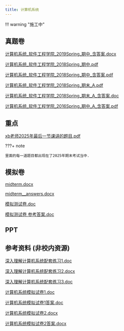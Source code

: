 ```yaml
---
title: 计算机系统
---
```



!!! warning "施工中"

## 真题卷

[计算机系统_软件工程学院_2019Spring_期中_含答案.docx](../res/%E8%BD%AF%E4%BB%B6%E5%B7%A5%E7%A8%8B%E5%AD%A6%E9%99%A2/%E8%AE%A1%E7%AE%97%E6%9C%BA%E7%B3%BB%E7%BB%9F/%E7%9C%9F%E9%A2%98%E5%8D%B7/%E8%AE%A1%E7%AE%97%E6%9C%BA%E7%B3%BB%E7%BB%9F_%E8%BD%AF%E4%BB%B6%E5%B7%A5%E7%A8%8B%E5%AD%A6%E9%99%A2_2019Spring_%E6%9C%9F%E4%B8%AD_%E5%90%AB%E7%AD%94%E6%A1%88.docx)

[计算机系统_软件工程学院_2018Spring_期中.pdf](../res/%E8%BD%AF%E4%BB%B6%E5%B7%A5%E7%A8%8B%E5%AD%A6%E9%99%A2/%E8%AE%A1%E7%AE%97%E6%9C%BA%E7%B3%BB%E7%BB%9F/%E7%9C%9F%E9%A2%98%E5%8D%B7/%E8%AE%A1%E7%AE%97%E6%9C%BA%E7%B3%BB%E7%BB%9F_%E8%BD%AF%E4%BB%B6%E5%B7%A5%E7%A8%8B%E5%AD%A6%E9%99%A2_2018Spring_%E6%9C%9F%E4%B8%AD.pdf)

[计算机系统_软件工程学院_2018Spring_期中_含答案.pdf](../res/%E8%BD%AF%E4%BB%B6%E5%B7%A5%E7%A8%8B%E5%AD%A6%E9%99%A2/%E8%AE%A1%E7%AE%97%E6%9C%BA%E7%B3%BB%E7%BB%9F/%E7%9C%9F%E9%A2%98%E5%8D%B7/%E8%AE%A1%E7%AE%97%E6%9C%BA%E7%B3%BB%E7%BB%9F_%E8%BD%AF%E4%BB%B6%E5%B7%A5%E7%A8%8B%E5%AD%A6%E9%99%A2_2018Spring_%E6%9C%9F%E4%B8%AD_%E5%90%AB%E7%AD%94%E6%A1%88.pdf)

[计算机系统_软件工程学院_2018Spring_期末_A.pdf](../res/%E8%BD%AF%E4%BB%B6%E5%B7%A5%E7%A8%8B%E5%AD%A6%E9%99%A2/%E8%AE%A1%E7%AE%97%E6%9C%BA%E7%B3%BB%E7%BB%9F/%E7%9C%9F%E9%A2%98%E5%8D%B7/%E8%AE%A1%E7%AE%97%E6%9C%BA%E7%B3%BB%E7%BB%9F_%E8%BD%AF%E4%BB%B6%E5%B7%A5%E7%A8%8B%E5%AD%A6%E9%99%A2_2018Spring_%E6%9C%9F%E6%9C%AB_A.pdf)

[计算机系统_软件工程学院_2018Spring_期末_A_含答案.doc](../res/%E8%BD%AF%E4%BB%B6%E5%B7%A5%E7%A8%8B%E5%AD%A6%E9%99%A2/%E8%AE%A1%E7%AE%97%E6%9C%BA%E7%B3%BB%E7%BB%9F/%E7%9C%9F%E9%A2%98%E5%8D%B7/%E8%AE%A1%E7%AE%97%E6%9C%BA%E7%B3%BB%E7%BB%9F_%E8%BD%AF%E4%BB%B6%E5%B7%A5%E7%A8%8B%E5%AD%A6%E9%99%A2_2018Spring_%E6%9C%9F%E6%9C%AB_A_%E5%90%AB%E7%AD%94%E6%A1%88.doc)

[计算机系统_软件工程学院_2016Spring_期中_A_含答案.pdf](../res/%E8%BD%AF%E4%BB%B6%E5%B7%A5%E7%A8%8B%E5%AD%A6%E9%99%A2/%E8%AE%A1%E7%AE%97%E6%9C%BA%E7%B3%BB%E7%BB%9F/%E7%9C%9F%E9%A2%98%E5%8D%B7/%E8%AE%A1%E7%AE%97%E6%9C%BA%E7%B3%BB%E7%BB%9F_%E8%BD%AF%E4%BB%B6%E5%B7%A5%E7%A8%8B%E5%AD%A6%E9%99%A2_2016Spring_%E6%9C%9F%E4%B8%AD_A_%E5%90%AB%E7%AD%94%E6%A1%88.pdf)

## 重点

[xb老师2025年最后一节课讲的题目.pdf](../res/%E8%BD%AF%E4%BB%B6%E5%B7%A5%E7%A8%8B%E5%AD%A6%E9%99%A2/%E8%AE%A1%E7%AE%97%E6%9C%BA%E7%B3%BB%E7%BB%9F/%E9%87%8D%E7%82%B9/xb%E8%80%81%E5%B8%882025%E5%B9%B4%E6%9C%80%E5%90%8E%E4%B8%80%E8%8A%82%E8%AF%BE%E8%AE%B2%E7%9A%84%E9%A2%98%E7%9B%AE.pdf)

???+ note

    里面的每一道题目都出现在了2025年期末考试当中.

## 模拟卷

[midterm.docx](../res/软件工程学院/计算机系统/模拟卷/midterm.docx)

[midterm__answers.docx](../res/软件工程学院/计算机系统/模拟卷/midterm__answers.docx)

[模拟测试卷.doc](../res/%E8%BD%AF%E4%BB%B6%E5%B7%A5%E7%A8%8B%E5%AD%A6%E9%99%A2/%E8%AE%A1%E7%AE%97%E6%9C%BA%E7%B3%BB%E7%BB%9F/%E6%A8%A1%E6%8B%9F%E5%8D%B7/%E6%A8%A1%E6%8B%9F%E6%B5%8B%E8%AF%95%E5%8D%B7.doc)

[模拟测试卷 参考答案.doc](../res/%E8%BD%AF%E4%BB%B6%E5%B7%A5%E7%A8%8B%E5%AD%A6%E9%99%A2/%E8%AE%A1%E7%AE%97%E6%9C%BA%E7%B3%BB%E7%BB%9F/%E6%A8%A1%E6%8B%9F%E5%8D%B7/%E6%A8%A1%E6%8B%9F%E6%B5%8B%E8%AF%95%E5%8D%B7%20%E5%8F%82%E8%80%83%E7%AD%94%E6%A1%88.doc)

## PPT

## 参考资料 (非校内资源)

[深入理解计算机系统配套练习1.doc](../res/%E8%BD%AF%E4%BB%B6%E5%B7%A5%E7%A8%8B%E5%AD%A6%E9%99%A2/%E8%AE%A1%E7%AE%97%E6%9C%BA%E7%B3%BB%E7%BB%9F/%E5%8F%82%E8%80%83%E8%B5%84%E6%96%99%20%28%E9%9D%9E%E6%A0%A1%E5%86%85%E8%B5%84%E6%BA%90%29/%E6%B7%B1%E5%85%A5%E7%90%86%E8%A7%A3%E8%AE%A1%E7%AE%97%E6%9C%BA%E7%B3%BB%E7%BB%9F%E9%85%8D%E5%A5%97%E7%BB%83%E4%B9%A01.doc)

[深入理解计算机系统配套练习2.docx](../res/%E8%BD%AF%E4%BB%B6%E5%B7%A5%E7%A8%8B%E5%AD%A6%E9%99%A2/%E8%AE%A1%E7%AE%97%E6%9C%BA%E7%B3%BB%E7%BB%9F/%E5%8F%82%E8%80%83%E8%B5%84%E6%96%99%20%28%E9%9D%9E%E6%A0%A1%E5%86%85%E8%B5%84%E6%BA%90%29/%E6%B7%B1%E5%85%A5%E7%90%86%E8%A7%A3%E8%AE%A1%E7%AE%97%E6%9C%BA%E7%B3%BB%E7%BB%9F%E9%85%8D%E5%A5%97%E7%BB%83%E4%B9%A02.docx)

[深入理解计算机系统配套练习3.doc](../res/%E8%BD%AF%E4%BB%B6%E5%B7%A5%E7%A8%8B%E5%AD%A6%E9%99%A2/%E8%AE%A1%E7%AE%97%E6%9C%BA%E7%B3%BB%E7%BB%9F/%E5%8F%82%E8%80%83%E8%B5%84%E6%96%99%20%28%E9%9D%9E%E6%A0%A1%E5%86%85%E8%B5%84%E6%BA%90%29/%E6%B7%B1%E5%85%A5%E7%90%86%E8%A7%A3%E8%AE%A1%E7%AE%97%E6%9C%BA%E7%B3%BB%E7%BB%9F%E9%85%8D%E5%A5%97%E7%BB%83%E4%B9%A03.doc)

[计算机系统模拟试卷1.doc](../res/%E8%BD%AF%E4%BB%B6%E5%B7%A5%E7%A8%8B%E5%AD%A6%E9%99%A2/%E8%AE%A1%E7%AE%97%E6%9C%BA%E7%B3%BB%E7%BB%9F/%E5%8F%82%E8%80%83%E8%B5%84%E6%96%99%20%28%E9%9D%9E%E6%A0%A1%E5%86%85%E8%B5%84%E6%BA%90%29/%E8%AE%A1%E7%AE%97%E6%9C%BA%E7%B3%BB%E7%BB%9F%E6%A8%A1%E6%8B%9F%E8%AF%95%E5%8D%B71.doc)

[计算机系统模拟试卷1答案.doc](../res/%E8%BD%AF%E4%BB%B6%E5%B7%A5%E7%A8%8B%E5%AD%A6%E9%99%A2/%E8%AE%A1%E7%AE%97%E6%9C%BA%E7%B3%BB%E7%BB%9F/%E5%8F%82%E8%80%83%E8%B5%84%E6%96%99%20%28%E9%9D%9E%E6%A0%A1%E5%86%85%E8%B5%84%E6%BA%90%29/%E8%AE%A1%E7%AE%97%E6%9C%BA%E7%B3%BB%E7%BB%9F%E6%A8%A1%E6%8B%9F%E8%AF%95%E5%8D%B71%E7%AD%94%E6%A1%88.doc)

[计算机系统模拟试卷2.docx](../res/%E8%BD%AF%E4%BB%B6%E5%B7%A5%E7%A8%8B%E5%AD%A6%E9%99%A2/%E8%AE%A1%E7%AE%97%E6%9C%BA%E7%B3%BB%E7%BB%9F/%E5%8F%82%E8%80%83%E8%B5%84%E6%96%99%20%28%E9%9D%9E%E6%A0%A1%E5%86%85%E8%B5%84%E6%BA%90%29/%E8%AE%A1%E7%AE%97%E6%9C%BA%E7%B3%BB%E7%BB%9F%E6%A8%A1%E6%8B%9F%E8%AF%95%E5%8D%B72.docx)

[计算机系统模拟试卷2答案.docx](../res/%E8%BD%AF%E4%BB%B6%E5%B7%A5%E7%A8%8B%E5%AD%A6%E9%99%A2/%E8%AE%A1%E7%AE%97%E6%9C%BA%E7%B3%BB%E7%BB%9F/%E5%8F%82%E8%80%83%E8%B5%84%E6%96%99%20%28%E9%9D%9E%E6%A0%A1%E5%86%85%E8%B5%84%E6%BA%90%29/%E8%AE%A1%E7%AE%97%E6%9C%BA%E7%B3%BB%E7%BB%9F%E6%A8%A1%E6%8B%9F%E8%AF%95%E5%8D%B72%E7%AD%94%E6%A1%88.docx)

